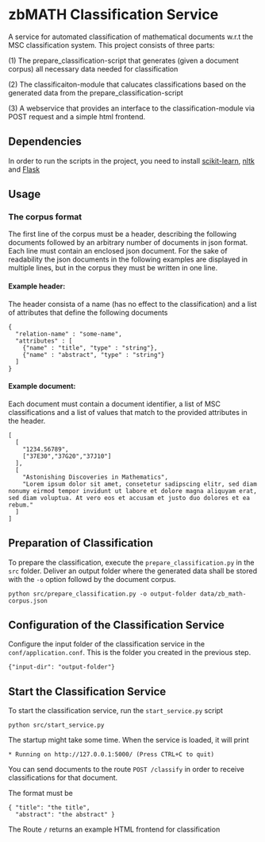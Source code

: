 # zbMATH Classification Service

A service for automated classification of mathematical documents w.r.t the MSC classification system.
This project consists of three parts:

  (1) The prepare_classification-script that generates (given a document corpus) all necessary data needed for classification
  
  (2) The classificaiton-module that calucates classifications based on the generated data from the prepare_classification-script
  
  (3) A webservice that provides an interface to the classification-module via POST request and a simple html frontend.

## Dependencies
In order to run the scripts in the project, you need to install [scikit-learn](http://scikit-learn.org/stable/install.html), [nltk](http://www.nltk.org/install.html) and [Flask](http://flask.pocoo.org/)

## Usage

### The corpus format
The first line of the corpus must be a header, describing the following documents followed by an arbitrary number of documents in json format. Each line must contain an enclosed json document.
For the sake of readability the json documents in the following examples are displayed in multiple lines, but in the corpus they must be written in one line.

#### Example header:
The header consista of a name (has no effect to the classification) and a list of attributes that define the following documents

    {
      "relation-name" : "some-name", 
      "attributes" : [
        {"name" : "title", "type" : "string"}, 
        {"name" : "abstract", "type" : "string"}
      ]
    }
    
#### Example document:
Each document must contain a document identifier, a list of MSC classifications and a list of values that match to the provided attributes in the header.
    
    [
      [
        "1234.56789",
        ["37E30","37G20","37J10"]
      ],
      [
        "Astonishing Discoveries in Mathematics",
        "Lorem ipsum dolor sit amet, consetetur sadipscing elitr, sed diam nonumy eirmod tempor invidunt ut labore et dolore magna aliquyam erat, sed diam voluptua. At vero eos et accusam et justo duo dolores et ea rebum."
      ]
    ]
    
    
## Preparation of Classification
To prepare the classification, execute the `prepare_classification.py` in the `src` folder. Deliver an output folder where the generated data shall be stored with the `-o` option followd by the document corpus.

    python src/prepare_classification.py -o output-folder data/zb_math-corpus.json
    
## Configuration of the Classification Service
Configure the input folder of the classification service in the `conf/application.conf`. This is the folder you created in the previous step.

    {"input-dir": "output-folder"}
    
## Start the Classification Service

To start the classification service, run the `start_service.py` script

    python src/start_service.py
    
The startup might take some time. When the service is loaded, it will print

    * Running on http://127.0.0.1:5000/ (Press CTRL+C to quit)
    
You can send documents to the route `POST /classify` in order to receive classifications for that document.

The format must be

    { "title": "the title",
      "abstract": "the abstract" }
      
The Route `/` returns an example HTML frontend for classification
